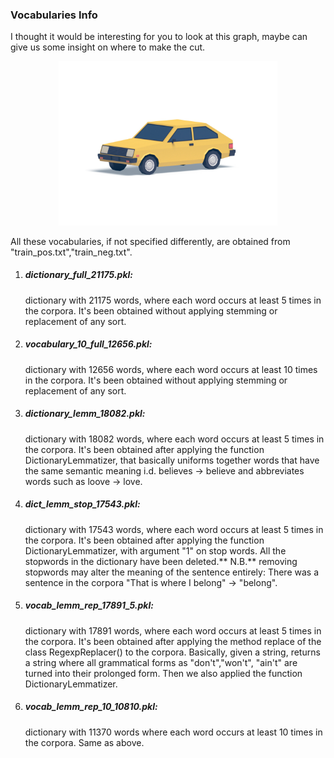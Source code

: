 ### Vocabularies Info

I thought it would be interesting for you to look at this graph, maybe can give us some insight on where to make the cut. 

<p align="center">
  <img src="https://github.com/GiuliaLanzillotta/Econobox-SA/blob/master/chevrolet_render.jpg" width="350">
</p>

All these vocabularies, if not specified differently, are obtained from "train_pos.txt","train_neg.txt".

1) ##### dictionary_full_21175.pkl:
   dictionary with 21175 words, where each word occurs at least 5 times in the corpora.
   It's been obtained without applying stemming or replacement of any sort.
   
2) ##### vocabulary_10_full_12656.pkl:
   dictionary with 12656 words, where each word occurs at least 10 times in the corpora.
   It's been obtained without applying stemming or replacement of any sort.
   
3) ##### dictionary_lemm_18082.pkl:
   dictionary with 18082 words, where each word occurs at least 5 times in the corpora.
   It's been obtained after applying the function DictionaryLemmatizer, that basically uniforms together words that have 
   the same semantic meaning i.d. believes -> believe and abbreviates words such as loove -> love.
 
4) ##### dict_lemm_stop_17543.pkl:
   dictionary with 17543 words, where each word occurs at least 5 times in the corpora.
   It's been obtained after applying the function DictionaryLemmatizer, with argument "1" on stop words. All the stopwords
   in the dictionary have been deleted.** N.B.** removing stopwords may alter the meaning of the sentence entirely:
   There was a sentence in the corpora "That is where I belong" -> "belong".

5) ##### vocab_lemm_rep_17891_5.pkl:
   dictionary with 17891 words, where each word occurs at least 5 times in the corpora. 
   It's been obtained after applying the method replace of the class RegexpReplacer() to the corpora. Basically, given a string,
   returns a string where all grammatical forms as "don't","won't", "ain't" are turned into their prolonged form. Then we also
   applied the function DictionaryLemmatizer.
   
6) ##### vocab_lemm_rep_10_10810.pkl:
   dictionary with 11370 words where each word occurs at least 10 times in the corpora. Same as above.


 
